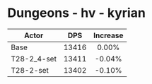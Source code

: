 # Dungeons - hv - kyrian
| Actor | DPS | Increase |
|---|:---:|:---:|
|Base|13416|0.00%|
|T28-2_4-set|13411|-0.04%|
|T28-2-set|13402|-0.10%|
